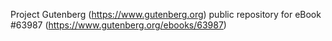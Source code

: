 Project Gutenberg (https://www.gutenberg.org) public repository for eBook #63987 (https://www.gutenberg.org/ebooks/63987)
